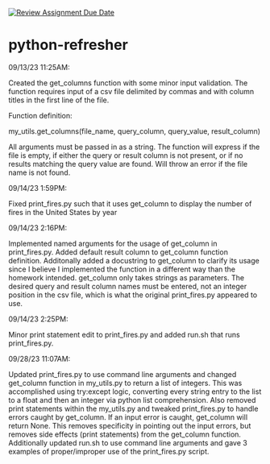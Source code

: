 [![Review Assignment Due Date](https://classroom.github.com/assets/deadline-readme-button-24ddc0f5d75046c5622901739e7c5dd533143b0c8e959d652212380cedb1ea36.svg)](https://classroom.github.com/a/oQi7O4AA)
# python-refresher

09/13/23 11:25AM:

Created the get_columns function with some minor input validation. The function requires input of a csv file delimited by commas and with column titles in the first line of the file.

Function definition:

my_utils.get_columns(file_name, query_column, query_value, result_column)

All arguments must be passed in as a string. The function will express if the file is empty, if either the query or result column is not present, or if no results matching the query value are found. Will throw an error if the file name is not found.


09/14/23 1:59PM:

Fixed print_fires.py such that it uses get_column to display the number of fires in the United States by year 


09/14/23 2:16PM:

Implemented named arguments for the usage of get_column in print_fires.py. Added default result column to get_column function definition. 
Additonally added a docustring to get_column to clarify its usage since I believe I implemented the function in a different way than the homework intended. 
get_column only takes strings as parameters.  The desired query and result column names must be entered, not an integer position in the csv file, which is what the original print_fires.py appeared to use.


09/14/23 2:25PM:

Minor print statement edit to print_fires.py and added run.sh that runs print_fires.py.


09/28/23 11:07AM:

Updated print_fires.py to use command line arguments and changed get_column function in my_utils.py to return a list of integers. This was accomplished using try:except logic, converting every string entry to the list to a float and then an integer via python list comprehension. 
Also removed print statements within the my_utils.py and tweaked print_fires.py to handle errors caught by get_column. If an input error is caught, get_column will return None. This removes specificity in pointing out the input errors, but removes side effects (print statements) from the get_column function.
Additionally updated run.sh to use command line arguments and gave 3 examples of proper/improper use of the print_fires.py script.